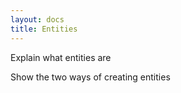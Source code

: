 ```yaml
---
layout: docs
title: Entities
---
```


Explain what entities are

Show the two ways of creating entities
